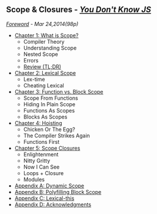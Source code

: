 ## Scope & Closures - *[You Don't Know JS](https://github.com/kiyounglee/You-Dont-Know-JS/blob/master/README2.md)*
*[Foreword](forword.md) - Mar 24,2014(98p)*
* [Chapter 1: What is Scope?](ch1.md)
	* Compiler Theory
	* Understanding Scope
	* Nested Scope
	* Errors
	* [Review (TL;DR)](#review-tldr)
* [Chapter 2: Lexical Scope](ch2.md)
	* Lex-time
	* Cheating Lexical
* [Chapter 3: Function vs. Block Scope](ch3.md)
	* Scope From Functions
	* Hiding In Plain Scope
	* Functions As Scopes
	* Blocks As Scopes
* [Chapter 4: Hoisting](ch4.md)
	* Chicken Or The Egg?
	* The Compiler Strikes Again
	* Functions First
* [Chapter 5: Scope Closures](ch5.md)
	* Enlightenment
	* Nitty Gritty
	* Now I Can See
	* Loops + Closure
	* Modules
* [Appendix A: Dynamic Scope](apA.md)
* [Appendix B: Polyfilling Block Scope](apB.md)
* [Appendix C: Lexical-this](apC.md)
* [Appendix D: Acknowledgments](apD.md)
